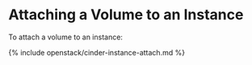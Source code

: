 # Attaching a Volume to an Instance

To attach a volume to an instance:

{% include openstack/cinder-instance-attach.md %}
